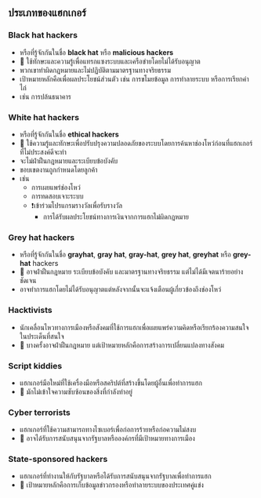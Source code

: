 
## ประเภทของแฮกเกอร์

### Black hat hackers

- หรือที่รู้จักกันในชื่อ **black hat** หรือ **malicious hackers**
- 📝 ใช้ทักษะและความรู้เพื่อแทรกแซงระบบและเครือข่ายโดยไม่ได้รับอนุญาต
- พวกเขาทำผิดกฎหมายและไม่ปฏิบัติตามมาตรฐานทางจริยธรรม
- เป้าหมายหลักคือเพื่อผลประโยชน์ส่วนตัว เช่น การขโมยข้อมูล การทำลายระบบ หรือการเรียกค่าไถ่
- เช่น การปล้นธนาคาร

### White hat hackers

- หรือที่รู้จักกันในชื่อ **ethical hackers**
- 📝 ใช้ความรู้และทักษะเพื่อปรับปรุงความปลอดภัยของระบบโดยการค้นหาช่องโหว่ก่อนที่แฮกเกอร์ที่ไม่ประสงค์ดีจะทำ
- จะไม่ฝ่าฝืนกฎหมายและระเบียบข้อบังคับ
- ขอบเขตงานถูกกำหนดโดยลูกค้า
- เช่น
  - การเผยแพร่ช่องโหว่
  - การทดสอบเจาะระบบ
  - ❗เข้าร่วมโปรแกรมรางวัลเพื่อรับรางวัล
    - การได้รับผลประโยชน์ทางการเงินจากการแฮกไม่ผิดกฎหมาย

### Grey hat hackers

- หรือที่รู้จักกันในชื่อ **grayhat**, **gray hat**, **gray-hat**, **grey hat**, **greyhat** หรือ **grey-hat** hackers
- 📝 อาจฝ่าฝืนกฎหมาย ระเบียบข้อบังคับ และมาตรฐานทางจริยธรรม แต่ไม่ได้มีเจตนาร้ายอย่างชัดเจน
- อาจทำการแฮกโดยไม่ได้รับอนุญาตแต่หลังจากนั้นจะแจ้งเตือนผู้เกี่ยวข้องถึงช่องโหว่

### Hacktivists

- นักเคลื่อนไหวทางการเมืองหรือสังคมที่ใช้การแฮกเพื่อเผยแพร่ความคิดหรือเรียกร้องความสนใจในประเด็นที่สนใจ
- 📝 บางครั้งอาจฝ่าฝืนกฎหมาย แต่เป้าหมายหลักคือการสร้างการเปลี่ยนแปลงทางสังคม

### Script kiddies

- แฮกเกอร์มือใหม่ที่ใช้เครื่องมือหรือสคริปต์ที่สร้างขึ้นโดยผู้อื่นเพื่อทำการแฮก
- 📝 มักไม่เข้าใจความซับซ้อนของสิ่งที่กำลังทำอยู่

### Cyber terrorists

- แฮกเกอร์ที่ใช้ความสามารถทางไซเบอร์เพื่อก่อการร้ายหรือก่อความไม่สงบ
- 📝 อาจได้รับการสนับสนุนจากรัฐบาลหรือองค์กรที่มีเป้าหมายทางการเมือง

### State-sponsored hackers

- แฮกเกอร์ที่ทำงานให้กับรัฐบาลหรือได้รับการสนับสนุนจากรัฐบาลเพื่อทำการแฮก
- 📝 เป้าหมายหลักคือการเก็บข้อมูลข่าวกรองหรือทำลายระบบของประเทศคู่แข่ง
